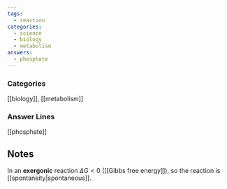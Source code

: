 ```yaml
---
tags:
  - reaction
categories:
  - science
  - biology
  - metabolism
answers:
  - phosphate
---
```

### Categories
[[biology]], [[metabolism]]

### Answer Lines
[[phosphate]]

## Notes
In an **exergonic** reaction $\Delta G  < 0$ ([[Gibbs free energy]]), so the reaction is [[spontaneity|spontaneous]].